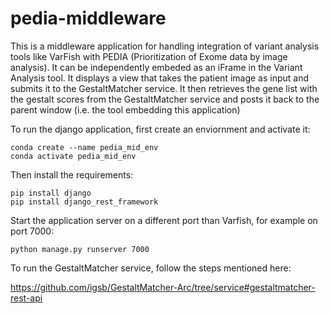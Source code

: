 # pedia-middleware
This is a middleware application for handling integration of variant analysis tools like VarFish with PEDIA (Prioritization of Exome data by image analysis). It can be independently embeded 
as an iFrame in the Variant Analysis tool. It displays a view that takes the patient image as input and submits it to the GestaltMatcher service. It then retrieves the gene list with the 
gestalt scores from the GestaltMatcher service and posts it back to the parent window (i.e. the tool embedding this application) 

To run the django application, first create an enviornment and activate it:
```
conda create --name pedia_mid_env
conda activate pedia_mid_env
```

Then install the requirements:
```
pip install django
pip install django_rest_framework
```

Start the application server on a different port than Varfish, for example on port 7000:
```
python manage.py runserver 7000
```

To run the GestaltMatcher service, follow the steps mentioned here:

https://github.com/igsb/GestaltMatcher-Arc/tree/service#gestaltmatcher-rest-api
